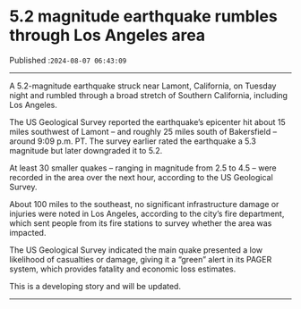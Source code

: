 # 5.2 magnitude earthquake rumbles through Los Angeles area

Published :`2024-08-07 06:43:09`

---

A 5.2-magnitude earthquake struck near Lamont, California, on  Tuesday night and rumbled through a broad stretch of Southern California, including Los Angeles.

The US Geological Survey reported the earthquake’s epicenter hit about 15 miles southwest of Lamont – and roughly 25 miles south of Bakersfield – around 9:09 p.m. PT. The survey earlier rated the earthquake a 5.3 magnitude but later downgraded it to 5.2.

At least 30 smaller quakes – ranging in magnitude from 2.5 to 4.5 – were recorded in the area over the next hour, according to the US Geological Survey.

About 100 miles to the southeast, no significant infrastructure damage or injuries were noted in Los Angeles, according to the city’s fire department, which sent people from its fire stations to survey whether the area was impacted.

The US Geological Survey indicated the main quake presented a low likelihood of casualties or damage, giving it a “green” alert in its PAGER system, which provides fatality and economic loss estimates.

This is a developing story and will be updated.

---

